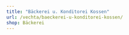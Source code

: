 ```yaml
---
title: "Bäckerei u. Konditorei Kossen"
url: /vechta/baeckerei-u-konditorei-kossen/
shop: Bäckerei
---
```

